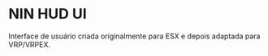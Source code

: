 # NIN HUD UI
Interface de usuário criada originalmente para ESX e depois adaptada para VRP/VRPEX.


